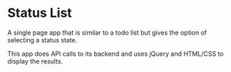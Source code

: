 # Status List
A single page app that is similar to a todo list but gives the option of selecting a status state.

This app does API calls to its backend and uses jQuery and HTML/CSS to display the results.

